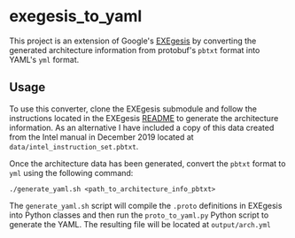 # exegesis_to_yaml
This project is an extension of Google's [EXEgesis](https://github.com/google/exegesis) by converting the generated architecture information from protobuf's `pbtxt` format into YAML's `yml` format. 

## Usage
To use this converter, clone the EXEgesis submodule and follow the instructions located in the EXEgesis [README](https://github.com/google/EXEgesis/tree/master/exegesis/tools) to generate the architecture information. As an alternative I have included a copy of this data created from the Intel manual in December 2019 located at `data/intel_instruction_set.pbtxt`. 

Once the architecture data has been generated, convert the `pbtxt` format to `yml` using the following command:
```
./generate_yaml.sh <path_to_architecture_info_pbtxt>
```

The `generate_yaml.sh` script will compile the `.proto` definitions in EXEgesis into Python classes and then run the `proto_to_yaml.py` Python script to generate the YAML. The resulting file will be located at `output/arch.yml`
